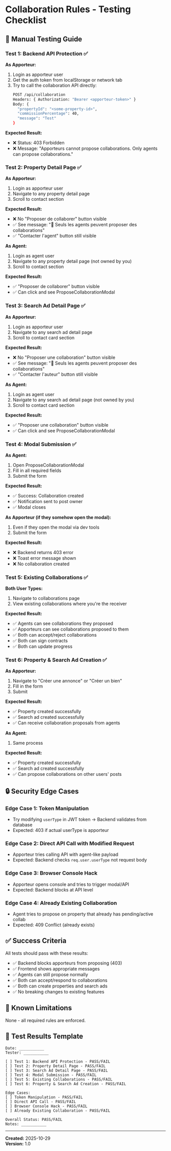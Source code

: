 # Collaboration Rules - Testing Checklist

## 🧪 Manual Testing Guide

### Test 1: Backend API Protection ✅

**As Apporteur:**

1. Login as apporteur user
2. Get the auth token from localStorage or network tab
3. Try to call the collaboration API directly:
   ```bash
   POST /api/collaboration
   Headers: { Authorization: "Bearer <apporteur-token>" }
   Body: {
     "propertyId": "<some-property-id>",
     "commissionPercentage": 40,
     "message": "Test"
   }
   ```

**Expected Result:**

- ❌ Status: 403 Forbidden
- ❌ Message: "Apporteurs cannot propose collaborations. Only agents can propose collaborations."

### Test 2: Property Detail Page ✅

**As Apporteur:**

1. Login as apporteur user
2. Navigate to any property detail page
3. Scroll to contact section

**Expected Result:**

- ❌ No "Proposer de collaborer" button visible
- ✅ See message: "🚫 Seuls les agents peuvent proposer des collaborations"
- ✅ "Contacter l'agent" button still visible

**As Agent:**

1. Login as agent user
2. Navigate to any property detail page (not owned by you)
3. Scroll to contact section

**Expected Result:**

- ✅ "Proposer de collaborer" button visible
- ✅ Can click and see ProposeCollaborationModal

### Test 3: Search Ad Detail Page ✅

**As Apporteur:**

1. Login as apporteur user
2. Navigate to any search ad detail page
3. Scroll to contact card section

**Expected Result:**

- ❌ No "Proposer une collaboration" button visible
- ✅ See message: "🚫 Seuls les agents peuvent proposer des collaborations"
- ✅ "Contacter l'auteur" button still visible

**As Agent:**

1. Login as agent user
2. Navigate to any search ad detail page (not owned by you)
3. Scroll to contact card section

**Expected Result:**

- ✅ "Proposer une collaboration" button visible
- ✅ Can click and see ProposeCollaborationModal

### Test 4: Modal Submission ✅

**As Agent:**

1. Open ProposeCollaborationModal
2. Fill in all required fields
3. Submit the form

**Expected Result:**

- ✅ Success: Collaboration created
- ✅ Notification sent to post owner
- ✅ Modal closes

**As Apporteur (if they somehow open the modal):**

1. Even if they open the modal via dev tools
2. Submit the form

**Expected Result:**

- ❌ Backend returns 403 error
- ❌ Toast error message shown
- ❌ No collaboration created

### Test 5: Existing Collaborations ✅

**Both User Types:**

1. Navigate to collaborations page
2. View existing collaborations where you're the receiver

**Expected Result:**

- ✅ Agents can see collaborations they proposed
- ✅ Apporteurs can see collaborations proposed to them
- ✅ Both can accept/reject collaborations
- ✅ Both can sign contracts
- ✅ Both can update progress

### Test 6: Property & Search Ad Creation ✅

**As Apporteur:**

1. Navigate to "Créer une annonce" or "Créer un bien"
2. Fill in the form
3. Submit

**Expected Result:**

- ✅ Property created successfully
- ✅ Search ad created successfully
- ✅ Can receive collaboration proposals from agents

**As Agent:**

1. Same process

**Expected Result:**

- ✅ Property created successfully
- ✅ Search ad created successfully
- ✅ Can propose collaborations on other users' posts

## 🔒 Security Edge Cases

### Edge Case 1: Token Manipulation

- Try modifying `userType` in JWT token → Backend validates from database
- Expected: 403 if actual userType is apporteur

### Edge Case 2: Direct API Call with Modified Request

- Apporteur tries calling API with agent-like payload
- Expected: Backend checks `req.user.userType` not request body

### Edge Case 3: Browser Console Hack

- Apporteur opens console and tries to trigger modal/API
- Expected: Backend blocks at API level

### Edge Case 4: Already Existing Collaboration

- Agent tries to propose on property that already has pending/active collab
- Expected: 409 Conflict (already exists)

## ✅ Success Criteria

All tests should pass with these results:

- ✅ Backend blocks apporteurs from proposing (403)
- ✅ Frontend shows appropriate messages
- ✅ Agents can still propose normally
- ✅ Both can accept/respond to collaborations
- ✅ Both can create properties and search ads
- ✅ No breaking changes to existing features

## 🐛 Known Limitations

None - all required rules are enforced.

## 📝 Test Results Template

```
Date: ___________
Tester: ___________

[ ] Test 1: Backend API Protection - PASS/FAIL
[ ] Test 2: Property Detail Page - PASS/FAIL
[ ] Test 3: Search Ad Detail Page - PASS/FAIL
[ ] Test 4: Modal Submission - PASS/FAIL
[ ] Test 5: Existing Collaborations - PASS/FAIL
[ ] Test 6: Property & Search Ad Creation - PASS/FAIL

Edge Cases:
[ ] Token Manipulation - PASS/FAIL
[ ] Direct API Call - PASS/FAIL
[ ] Browser Console Hack - PASS/FAIL
[ ] Already Existing Collaboration - PASS/FAIL

Overall Status: PASS/FAIL
Notes: ___________
```

---

**Created:** 2025-10-29  
**Version:** 1.0
